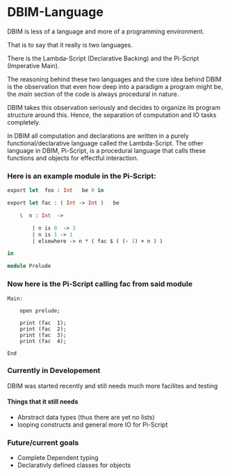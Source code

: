 # DBIM-Language

DBIM is less of a language and more of a programming environment. 

That is to say that it really is two languages.

There is the Lambda-Script (Declarative Backing) and the Pi-Script (Imperative Main).

The reasoning behind these two languages and the core idea behind DBIM is the observation that even how deep into a paradigm a program  might be, the *main* section of the code is always procedural in nature.

DBIM takes this observation seriously and decides to organize its program structure around this. Hence, the separation of computation and IO tasks completely. 

In DBIM all computation and declarations are written in a purely functional/declarative language called the Lambda-Script. The other language in DBIM, Pi-Script, is a procedural language that calls these functions and objects for effectful interaction.

### Here is an example module in the Pi-Script:

```ocaml
export let  foo : Int   be 0 in

export let fac : ( Int -> Int )   be 

    \  n : Int  -> 

        | n is 0  -> 1
        | n is 1 -> 1
        | elsewhere -> n * ( fac $ ( (- 1) + n ) ) 

in

module Prelude
```

### Now here is the Pi-Script calling fac from said module

``` 
Main: 

    open prelude;

    print (fac  1);
    print (fac  2);
    print (fac  3);
    print (fac  4);

End
```

### Currently in Developement
DBIM was started recently and still needs much more facilites and testing
#### Things that it still needs
* Abrstract data types (thus there are yet no lists)
* looping constructs and general more IO for Pi-Script

### Future/current goals
* Complete Dependent typing
* Declarativly defined classes for objects


